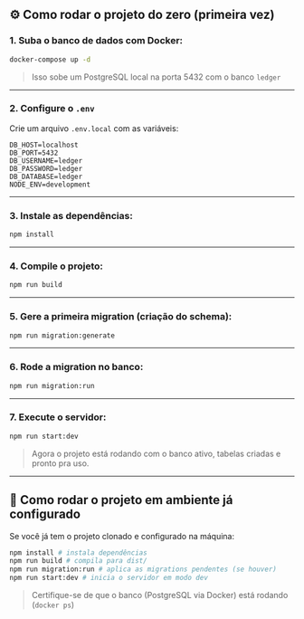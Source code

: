 ## ⚙️ Como rodar o projeto do zero (primeira vez)

### 1. Suba o banco de dados com Docker:

```bash
docker-compose up -d
```

> Isso sobe um PostgreSQL local na porta 5432 com o banco `ledger`

---

### 2. Configure o `.env`

Crie um arquivo `.env.local` com as variáveis:

```env
DB_HOST=localhost
DB_PORT=5432
DB_USERNAME=ledger
DB_PASSWORD=ledger
DB_DATABASE=ledger
NODE_ENV=development
```

---

### 3. Instale as dependências:

```bash
npm install
```

---

### 4. Compile o projeto:

```bash
npm run build
```

---

### 5. Gere a primeira migration (criação do schema):

```bash
npm run migration:generate
```

---

### 6. Rode a migration no banco:

```bash
npm run migration:run
```

---

### 7. Execute o servidor:

```bash
npm run start:dev
```

> Agora o projeto está rodando com o banco ativo, tabelas criadas e pronto pra uso.

---

## 🔁 Como rodar o projeto em ambiente já configurado

Se você já tem o projeto clonado e configurado na máquina:

```bash
npm install # instala dependências
npm run build # compila para dist/
npm run migration:run # aplica as migrations pendentes (se houver)
npm run start:dev # inicia o servidor em modo dev
```

> Certifique-se de que o banco (PostgreSQL via Docker) está rodando (`docker ps`)
